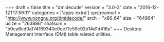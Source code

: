 +++
draft = false
title = "dmidecode"
version = "3.0-3"
date = "2016-12-12T17:59:11"
categories = ['apps-extra']
upstreamurl = "http://www.nongnu.org/dmidecode/"
arch = "x86_64"
size = "64964"
usize = "263886"
sha1sum = "b0ca6cd0a174169340e0ee71c59c92b14d1d416a"
+++
Desktop Management Interface (DMI) table related utilities.
